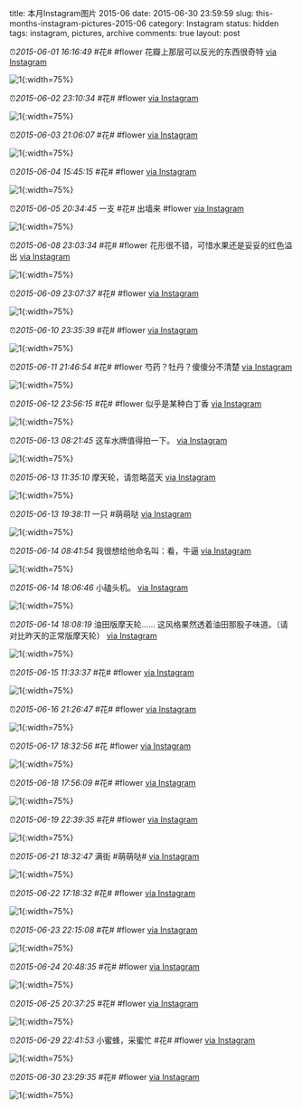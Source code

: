 title: 本月Instagram图片 2015-06
date: 2015-06-30 23:59:59
slug: this-months-instagram-pictures-2015-06
category: Instagram
status: hidden
tags: instagram, pictures, archive
comments: true
layout: post

⏰_2015-06-01 16:16:49_ #花# #flower 花瓣上那层可以反光的东西很奇特
[via Instagram](https://www.instagram.com/p/3YSds9AV0DTGS06hi4p0zqBdqxfkXnQYd9eWs0/)

![1](https://scontent-lax3-2.cdninstagram.com/vp/51ef3e73c7d4fa742a4c591652e2e70d/5DBC0D03/t51.2885-15/e15/11357623_428337737337013_1918103429_n.jpg?_nc_ht=scontent-lax3-2.cdninstagram.com){:width=75%}



⏰_2015-06-02 23:10:34_ #花# #flower
[via Instagram](https://www.instagram.com/p/3bmnBsgV8kDoJ-xsemojHrzvU0woiTovWOmSI0/)

![1](https://scontent-lax3-2.cdninstagram.com/vp/001e4931cab66f3f0a4ec2afcf4b7480/5DC3599B/t51.2885-15/e15/11326720_442640592563440_1121263443_n.jpg?_nc_ht=scontent-lax3-2.cdninstagram.com){:width=75%}



⏰_2015-06-03 21:06:07_ #花# #flower
[via Instagram](https://www.instagram.com/p/3d9KVrgVzKlFDwprOcQj9u3Aup8GleF7kGmPo0/)

![1](https://scontent-lax3-2.cdninstagram.com/vp/bb347f90d241f01b125592eaafbe187e/5DC67CEE/t51.2885-15/e15/11380842_367570213454196_150784096_n.jpg?_nc_ht=scontent-lax3-2.cdninstagram.com){:width=75%}



⏰_2015-06-04 15:45:15_ #花# #flower
[via Instagram](https://www.instagram.com/p/3f9PHAgV4J0OM-v8MPJ_4F-yxANrdZx1AN5sc0/)

![1](https://scontent-lax3-2.cdninstagram.com/vp/bdd92e143c3218dbdcd7c2f4ccbcee42/5DA3A0F2/t51.2885-15/e15/11335172_1649139825321619_2112617185_n.jpg?_nc_ht=scontent-lax3-2.cdninstagram.com){:width=75%}



⏰_2015-06-05 20:34:45_ 一支 #花# 出墙来 #flower
[via Instagram](https://www.instagram.com/p/3jDKXigVyRCoOBwKiKYROjrVjxeTFp4xsrHUU0/)

![1](https://scontent-lax3-2.cdninstagram.com/vp/2d88860cc0113ec43cdf197fc88032d1/5DB43403/t51.2885-15/e15/11311290_1652847958269836_1943768763_n.jpg?_nc_ht=scontent-lax3-2.cdninstagram.com){:width=75%}



⏰_2015-06-08 23:03:34_ #花# #flower 花形很不错，可惜水果还是妥妥的红色溢出
[via Instagram](https://www.instagram.com/p/3rCk-WgV_oZG13W98j6Um7KOcN9CAX_VbZlEo0/)

![1](https://scontent-lax3-2.cdninstagram.com/vp/91f3afaf6cc83e63029429edf8bf9949/5DC60E59/t51.2885-15/e15/11328286_490458564438508_508356792_n.jpg?_nc_ht=scontent-lax3-2.cdninstagram.com){:width=75%}



⏰_2015-06-09 23:07:37_ #花# #flower
[via Instagram](https://www.instagram.com/p/3tn1ibgV6a9gt1BIy3oe2JnqXur1-DnB76ma40/)

![1](https://scontent-lax3-2.cdninstagram.com/vp/cd5609595ef449be32c3b85460164522/5DC2A03F/t51.2885-15/e15/11327217_865994426828981_83255967_n.jpg?_nc_ht=scontent-lax3-2.cdninstagram.com){:width=75%}



⏰_2015-06-10 23:35:39_ #花# #flower
[via Instagram](https://www.instagram.com/p/3wP1xKgVwI8RHVqC-YTxs2SR_9uRXyq0gVuTo0/)

![1](https://scontent-lax3-2.cdninstagram.com/vp/69d8c97fba5b14dcc278ff689b563819/5DB664A1/t51.2885-15/e15/11357725_852600121443607_1703600293_n.jpg?_nc_ht=scontent-lax3-2.cdninstagram.com){:width=75%}



⏰_2015-06-11 21:46:54_ #花# #flower 芍药？牡丹？傻傻分不清楚
[via Instagram](https://www.instagram.com/p/3yoMDHgV861Tx0rYGACoyI3qauEtbXwo8m0wQ0/)

![1](https://scontent-lax3-2.cdninstagram.com/vp/d805daa1614058bf0470f7d5792e77e1/5DBA0799/t51.2885-15/e15/11380811_1602104930062929_1691579494_n.jpg?_nc_ht=scontent-lax3-2.cdninstagram.com){:width=75%}



⏰_2015-06-12 23:56:15_ #花# #flower 似乎是某种白丁香
[via Instagram](https://www.instagram.com/p/31byV7gVzKmxRUWIB_QZzsZyGM7lvZDlwfUA40/)

![1](https://scontent-lax3-2.cdninstagram.com/vp/419e7806ba5864907ff8333e3189344b/5DC4E96B/t51.2885-15/e15/11419004_813618298754501_1668077186_n.jpg?_nc_ht=scontent-lax3-2.cdninstagram.com){:width=75%}



⏰_2015-06-13 08:21:45_ 这车水牌值得拍一下。
[via Instagram](https://www.instagram.com/p/32VovDAV9BqGnHTtXfsbbkRU8xyPFsLH1MLE00/)

![1](https://scontent-lax3-2.cdninstagram.com/vp/507f3506b063f7d3f7373c40fca6a151/5DBC540E/t51.2885-15/e15/11356553_969012273143389_2043324344_n.jpg?_nc_ht=scontent-lax3-2.cdninstagram.com){:width=75%}

⏰_2015-06-13 11:35:10_ 摩天轮，请忽略蓝天
[via Instagram](https://www.instagram.com/p/32rxWlAV5cgNPr3nuK8dhIEQL6Iia--GLLohw0/)

![1](https://scontent-lax3-2.cdninstagram.com/vp/89a25e2af155aecf85bf430d0ffc40e1/5DB719A7/t51.2885-15/e15/11356764_103959256611349_1039383436_n.jpg?_nc_ht=scontent-lax3-2.cdninstagram.com){:width=75%}

⏰_2015-06-13 19:38:11_ 一只 #萌萌哒
[via Instagram](https://www.instagram.com/p/33jDC9AVxkN8T5BQbl39XrErvCGYlfFU9sOy40/)

![1](https://scontent-lax3-2.cdninstagram.com/vp/1b859e43dc7086eae83831a53404e2d6/5DC5FF88/t51.2885-15/e15/11379793_784353991683594_684144494_n.jpg?_nc_ht=scontent-lax3-2.cdninstagram.com){:width=75%}



⏰_2015-06-14 08:41:54_ 我很想给他命名叫：看，牛逼
[via Instagram](https://www.instagram.com/p/348vMngV5_VZkv-pmicHFCSghYTJ5ljFJHSp80/)

![1](https://scontent-lax3-2.cdninstagram.com/vp/684f28b19307ed86bc10b069071740a4/5DB1875D/t51.2885-15/e15/11379117_1758248867735108_571926116_n.jpg?_nc_ht=scontent-lax3-2.cdninstagram.com){:width=75%}

⏰_2015-06-14 18:06:46_ 小磕头机。
[via Instagram](https://www.instagram.com/p/359YcbgV94o9wLUXSrciu3jrX6ZUzAN_WAleU0/)

![1](https://scontent-lax3-2.cdninstagram.com/vp/2a2fff8486431c34dd0ea407fae47a4c/5DB88F95/t51.2885-15/e15/11327207_417148478493060_1044220089_n.jpg?_nc_ht=scontent-lax3-2.cdninstagram.com){:width=75%}

⏰_2015-06-14 18:08:19_ 油田版摩天轮…… 这风格果然透着油田那股子味道。（请对比昨天的正常版摩天轮）
[via Instagram](https://www.instagram.com/p/359j02gV-HO460nNwVJwNHZz9NgysGH4bJu780/)

![1](https://scontent-lax3-2.cdninstagram.com/vp/ab416cf0810530d507a4ae84a0a5b94e/5DB26E8C/t51.2885-15/e15/11335039_1459331131046250_572577591_n.jpg?_nc_ht=scontent-lax3-2.cdninstagram.com){:width=75%}



⏰_2015-06-15 11:33:37_ #花# #flower
[via Instagram](https://www.instagram.com/p/371LvsAV_laSFODziXq3dPesdEJDmcGcbAga00/)

![1](https://scontent-lax3-2.cdninstagram.com/vp/725ac661719f9892714730c84f2851f8/5DA9ADC3/t51.2885-15/e15/11429724_1660770077485509_825997511_n.jpg?_nc_ht=scontent-lax3-2.cdninstagram.com){:width=75%}



⏰_2015-06-16 21:26:47_ #花# #flower
[via Instagram](https://www.instagram.com/p/3_d3KQgV3O8fZ_SrzXUYNpdTAFmKPccoI-Vx80/)

![1](https://scontent-lax3-2.cdninstagram.com/vp/1fda6b46d8e8e5abcb7e62fd400ff9f6/5DB636A1/t51.2885-15/e15/11252659_1166755090018283_850403379_n.jpg?_nc_ht=scontent-lax3-2.cdninstagram.com){:width=75%}



⏰_2015-06-17 18:32:56_ #花 #flower
[via Instagram](https://www.instagram.com/p/4BuwutgV9KcbGqdXDLDiJpXIYE_5agjo34NcI0/)

![1](https://scontent-lax3-2.cdninstagram.com/vp/222997228a7950ac6e5c1847aeebc95b/5DA27685/t51.2885-15/e15/11380970_828493363898051_837152467_n.jpg?_nc_ht=scontent-lax3-2.cdninstagram.com){:width=75%}



⏰_2015-06-18 17:56:09_ #花# #flower
[via Instagram](https://www.instagram.com/p/4EPWJKAV5m05xMLm4dygjJWDomO50S_dsBsGo0/)

![1](https://scontent-lax3-2.cdninstagram.com/vp/6c3a89d60b504158849de36e24c34cf5/5DA83C6B/t51.2885-15/e15/11375921_1653504198199142_1882508870_n.jpg?_nc_ht=scontent-lax3-2.cdninstagram.com){:width=75%}



⏰_2015-06-19 22:39:35_ #花# #flower
[via Instagram](https://www.instagram.com/p/4HUk5ZgV_KMfiHtqwEf0NI6LlrXLVWP-slR1Q0/)

![1](https://scontent-lax3-2.cdninstagram.com/vp/7dc3b8217ab19bf10a0aec3a79a6cdcc/5DA0D859/t51.2885-15/e15/11420861_903939976329957_1342084078_n.jpg?_nc_ht=scontent-lax3-2.cdninstagram.com){:width=75%}



⏰_2015-06-21 18:32:47_ 满街 #萌萌哒#
[via Instagram](https://www.instagram.com/p/4MB7HSgV4hmNMKyQqPLv0KapOf_-gG_nokWuw0/)

![1](https://scontent-lax3-2.cdninstagram.com/vp/c2920baa6f856197bd0c47e1fe61f851/5DB2C993/t51.2885-15/e15/11410500_1650868218459708_1671342646_n.jpg?_nc_ht=scontent-lax3-2.cdninstagram.com){:width=75%}



⏰_2015-06-22 17:18:32_ #花# #flower
[via Instagram](https://www.instagram.com/p/4OeOGbgV3esQSLYenrEb-xPNPoyfF9ySrha780/)

![1](https://scontent-lax3-2.cdninstagram.com/vp/cea21ea31ef3564cd70a0ab0a7a9843a/5DB625D8/t51.2885-15/e15/11326696_1436920496631279_1001214560_n.jpg?_nc_ht=scontent-lax3-2.cdninstagram.com){:width=75%}



⏰_2015-06-23 22:15:08_ #花# #flower
[via Instagram](https://www.instagram.com/p/4Rk9bhAV7pz4cZx2UPh_TREpCqohG9sZ9Ax540/)

![1](https://scontent-lax3-2.cdninstagram.com/vp/66c6e7e8842e97fa1a96a7a646a9ae1f/5DC613EE/t51.2885-15/e15/11363711_918539421538104_987712369_n.jpg?_nc_ht=scontent-lax3-2.cdninstagram.com){:width=75%}



⏰_2015-06-24 20:48:35_ #花# #flower
[via Instagram](https://www.instagram.com/p/4T_2ZHgV3ChPKH-Bq_IDiPbe4xXSnx7epW1oA0/)

![1](https://scontent-lax3-2.cdninstagram.com/vp/3a70f8d4f63f43564976236e049d5073/5DC193B6/t51.2885-15/e15/11325700_1144252685600603_304175275_n.jpg?_nc_ht=scontent-lax3-2.cdninstagram.com){:width=75%}



⏰_2015-06-25 20:37:25_ #花# #flower
[via Instagram](https://www.instagram.com/p/4WjXcHAV5VwW5wHA-hT2w4IM7ng_GFJF_BkAQ0/)

![1](https://scontent-lax3-2.cdninstagram.com/vp/8274eeb9ecc099e26c6aa1c2b2b3a434/5DAD3D48/t51.2885-15/e15/1596776_1006866359338262_1384297999_n.jpg?_nc_ht=scontent-lax3-2.cdninstagram.com){:width=75%}



⏰_2015-06-29 22:41:53_ 小蜜蜂，采蜜忙 #花# #flower
[via Instagram](https://www.instagram.com/p/4hEyjDgVz_-JGOF535kNRMrSf5P2XelSbw7po0/)

![1](https://scontent-lax3-2.cdninstagram.com/vp/b62d6ae8ecc499ecb1b8a454400e0109/5DA6BAFA/t51.2885-15/e15/11336154_959850824065882_85561473_n.jpg?_nc_ht=scontent-lax3-2.cdninstagram.com){:width=75%}



⏰_2015-06-30 23:29:35_ #花# #flower
[via Instagram](https://www.instagram.com/p/4jvCyWgVz-70pSl-YUrjt8IN-XQJC1wEasL1Y0/)

![1](https://scontent-lax3-2.cdninstagram.com/vp/1052255e983d71dcfa8b73edf1e9c154/5DC38885/t51.2885-15/e15/11377835_817710421670486_1430282219_n.jpg?_nc_ht=scontent-lax3-2.cdninstagram.com){:width=75%}
